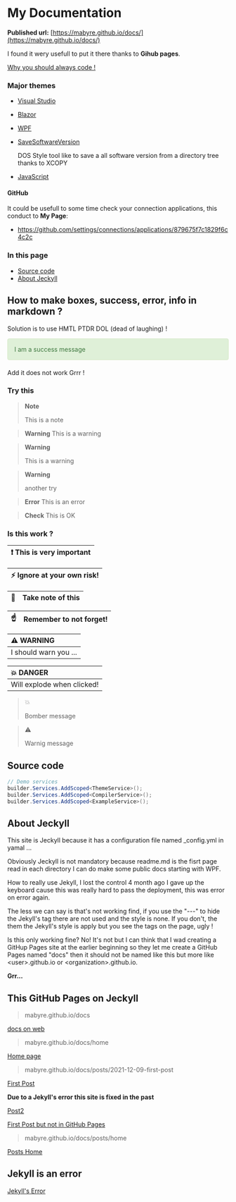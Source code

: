 # My Documentation

**Published url:** [https://mabyre.github.io/docs/](https://mabyre.github.io/docs/)

I found it wery usefull to put it there thanks to **Gihub pages**.

[Why you should always code !](https://www.youtube.com/@kodaps_fr)

### Major themes

- [Visual Studio](./VisualStudio)
- [Blazor](./Blazor)
- [WPF](./WPF)
- [SaveSoftwareVersion](./SaveSoftwareVersion)

    DOS Style tool like to save a all software version from a directory tree thanks to XCOPY

- [JavaScript](./JavaScript)       

#### GitHub

It could be usefull to some time check your connection applications, this conduct to **My Page**:

- https://github.com/settings/connections/applications/879675f7c1829f6c4c2c

### In this page

- [Source code](#Source-code)
- [About Jeckyll](#About-Jeckyll)

## How to make boxes, success, error, info in markdown ?

Solution is to use HMTL PTDR DOL (dead of laughing) !

<div style="padding: 15px; border: 1px solid transparent; border-color: transparent; margin-bottom: 20px; border-radius: 4px; color: #3c763d; background-color: #dff0d8; border-color: #d6e9c6;">
I am a success message
</div>

Add it does not work Grrr !

### Try this 

> **Note**
>
> This is a note

> **Warning**
> This is a warning

> **Warning**
>
> This is a warning

>**Warning**
>
>another try 

> **Error**
> This is an error

> **Check**
> This is OK



### Is this work ?

| :exclamation:  This is very important   |
|-----------------------------------------|


| :zap:        Ignore at your own risk!   |
|-----------------------------------------|


| :memo:        | Take note of this       |
|---------------|:------------------------|


| :point_up:    | Remember to not forget! |
|---------------|:------------------------|



| :warning: WARNING          |
|:---------------------------|
| I should warn you ...      |


| :boom: DANGER              |
|:---------------------------|
| Will explode when clicked! |

>:boom:
>
> Bomber message

>:warning:
>
>Warnig message

## Source code

```csharp
// Demo services
builder.Services.AddScoped<ThemeService>();
builder.Services.AddScoped<CompilerService>();
builder.Services.AddScoped<ExampleService>();
```

## About Jeckyll

This site is Jeckyll because it has a configuration file named _config.yml in yamal ...

Obviously Jeckyll is not mandatory because readme.md is the fisrt page read in each directory I can do make some public docs starting with WPF.

How to really use Jekyll, I lost the control 4 month ago I gave up the keyboard cause this was really hard to pass the deployment, this was error on error again.

The less we can say is that's not working find, if you use the "---" to hide the Jekyll's tag there are not used and the style is none. If you don't, the them the Jekyll's style is apply but you see the tags on the page, ugly !

Is this only working fine? No! It's not but I can think that I wad creating a GitHup Pages site at the earlier beginning so they let me create a GitHub Pages named "docs" then it should not be named like this but more like <user\>.github.io or <organization\>.github.io.

**Grr...**

## This GitHub Pages on Jeckyll

> mabyre.github.io/docs

[docs on web](https://mabyre.github.io/docs)

> mabyre.github.io/docs/home

[Home page](https://mabyre.github.io/docs/home)

> mabyre.github.io/docs/posts/2021-12-09-first-post

[First Post](https://mabyre.github.io/docs/posts/2021-12-09-first-post)

**Due to a Jekyll's error this site is fixed in the past**

[Post2](https://mabyre.github.io/docs/posts/2022-07-21-post2)

[First Post but not in GitHub Pages](https://github.com/mabyre/docs/blob/fe1b0c1edac821adf740c823f23428e27741b96d/posts/2021-12-09-first-post.md)

> mabyre.github.io/docs/posts/home

[Posts Home](https://mabyre.github.io/docs/posts/home)

## Jekyll is an error

[Jekyll's Error](https://mabyre.github.io/error)
